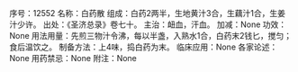 序号：12552
名称：白药散
组成：白药2两半，生地黄汁3合，生藕汁1合，生姜汁少许。
出处：《圣济总录》卷七十。
主治：衄血，汗血。
加减：None
功效：None
用法用量：先煎三物汁令沸，每以半盏，入熟水1合，白药末2钱匕，搅匀；食后温饮之。
制备方法：上4味，捣白药为末。
临床应用：None
各家论述：None
用药禁忌：None
附注：None
